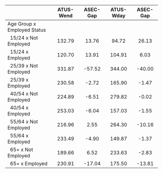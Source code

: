 
|                      |    ATUS-Wend |     ASEC-Gap |    ATUS-Wday |     ASEC-Gap |
| -------------------- | :----------: | :----------: | :----------: | :----------: |
| Age Group x Employed Status |              |              |              |              |
| &nbsp;&nbsp;15/24 x Not Employed |       132.79 |        13.76 |        94.72 |        26.13 |
| &nbsp;&nbsp;15/24 x Employed |       120.70 |        13.91 |       104.91 |         6.03 |
| &nbsp;&nbsp;25/39 x Not Employed |       331.87 |       -57.52 |       344.00 |       -40.00 |
| &nbsp;&nbsp;25/39 x Employed |       230.58 |        -2.72 |       165.90 |        -1.47 |
| &nbsp;&nbsp;40/54 x Not Employed |       224.89 |        -6.51 |       279.82 |        -0.02 |
| &nbsp;&nbsp;40/54 x Employed |       253.03 |        -6.04 |       157.03 |        -1.55 |
| &nbsp;&nbsp;55/64 x Not Employed |       216.96 |         2.55 |       264.30 |       -10.16 |
| &nbsp;&nbsp;55/64 x Employed |       233.49 |        -4.90 |       149.87 |        -1.37 |
| &nbsp;&nbsp;65+ x Not Employed |       189.66 |         6.52 |       233.63 |        -2.83 |
| &nbsp;&nbsp;65+ x Employed |       230.91 |       -17.04 |       175.50 |       -13.81 |

